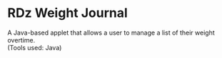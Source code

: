 # RDz Weight Journal
A Java-based applet that allows a user to manage a list of their weight overtime.
<br />
(Tools used: Java)
